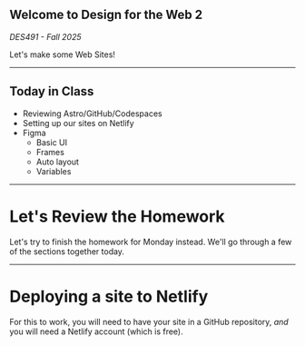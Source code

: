 ## Welcome to **Design for the Web 2**

_DES491 - Fall 2025_

Let's make some Web Sites!

---

## Today in Class

- Reviewing Astro/GitHub/Codespaces
- Setting up our sites on Netlify
- Figma
  - Basic UI
  - Frames
  - Auto layout
  - Variables

---

# Let's Review the Homework

Let's try to finish the homework for Monday instead. We'll go through a few of the sections together today.

---

# Deploying a site to Netlify

For this to work, you will need to have your site in a GitHub repository, _and_ you will need a Netlify account (which is free).
